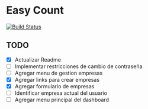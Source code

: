 # Easy Count #

[![Build Status](https://travis-ci.org/YerkoPalma/easycount.svg?branch=master)](https://travis-ci.org/YerkoPalma/easycount)

## TODO ##

- [x] Actualizar Readme
- [ ] Implementar restricciones de cambio de contraseña
- [ ] Agregar menu de gestion empresas
- [x] Agregar links para crear empresas
- [x] Agregar formulario de empresas
- [ ] Identificar empresa actual del usuario
- [ ] Agregar menu principal del dashboard
